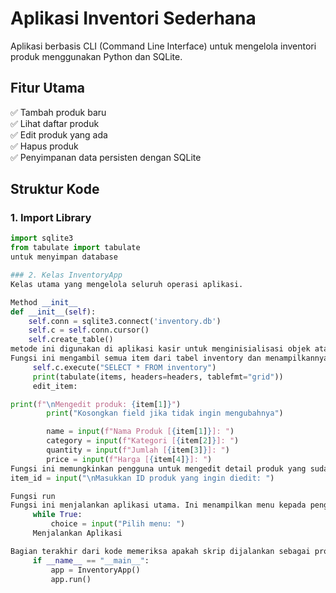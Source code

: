 # Aplikasi Inventori Sederhana

Aplikasi berbasis CLI (Command Line Interface) untuk mengelola inventori produk menggunakan Python dan SQLite.

## Fitur Utama
✅ Tambah produk baru  
✅ Lihat daftar produk  
✅ Edit produk yang ada  
✅ Hapus produk  
✅ Penyimpanan data persisten dengan SQLite  


## Struktur Kode

### 1. Import Library
```python
import sqlite3
from tabulate import tabulate
untuk menyimpan database 

### 2. Kelas InventoryApp
Kelas utama yang mengelola seluruh operasi aplikasi.

Method __init__
def __init__(self):
    self.conn = sqlite3.connect('inventory.db')
    self.c = self.conn.cursor()
    self.create_table()
metode ini digunakan di aplikasi kasir untuk menginisialisasi objek atau kelas kasir saat pertama kali dibuat. 
Fungsi ini mengambil semua item dari tabel inventory dan menampilkannya dalam format tabel menggunakan tabulate. Jika tidak ada item, akan ditampilkan pesan bahwa inventori kosong.
     self.c.execute("SELECT * FROM inventory")
     print(tabulate(items, headers=headers, tablefmt="grid"))
     edit_item:

print(f"\nMengedit produk: {item[1]}")
        print("Kosongkan field jika tidak ingin mengubahnya")

        name = input(f"Nama Produk [{item[1]}]: ")
        category = input(f"Kategori [{item[2]}]: ")
        quantity = input(f"Jumlah [{item[3]}]: ")
        price = input(f"Harga [{item[4]}]: ")
Fungsi ini memungkinkan pengguna untuk mengedit detail produk yang sudah ada. Pengguna diminta untuk memasukkan ID produk yang ingin diedit, dan kemudian dapat mengubah detailnya. Hanya field yang diisi yang akan diperbarui.
item_id = input("\nMasukkan ID produk yang ingin diedit: ")

Fungsi run
Fungsi ini menjalankan aplikasi utama. Ini menampilkan menu kepada pengguna dan meminta mereka untuk memilih tindakan (lihat, tambah, edit, hapus, atau keluar). Berdasarkan pilihan pengguna, fungsi yang sesuai akan dipanggil.
     while True:
         choice = input("Pilih menu: ")
     Menjalankan Aplikasi

Bagian terakhir dari kode memeriksa apakah skrip dijalankan sebagai program utama. Jika ya, objek InventoryApp dibuat dan fungsi run dipanggil untuk memulai aplikasi.
     if __name__ == "__main__":
         app = InventoryApp()
         app.run()
     
